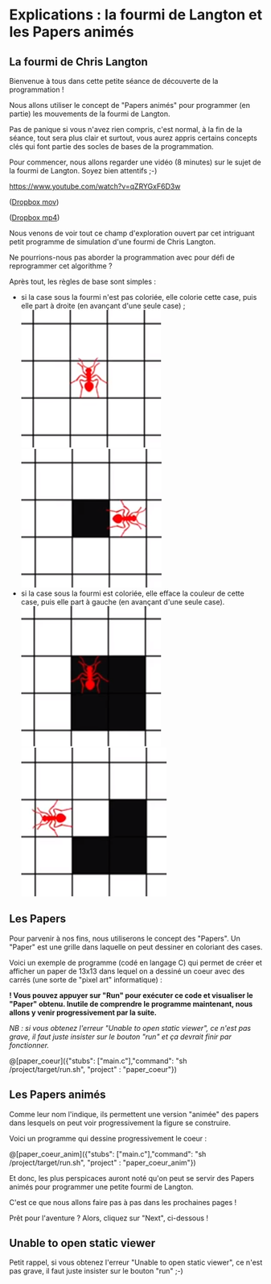 # Explications : la fourmi de Langton et les Papers animés

## La fourmi de Chris Langton

Bienvenue à tous dans cette petite séance de découverte de la programmation !

Nous allons utiliser le concept de "Papers animés" pour programmer (en partie) les mouvements de la fourmi de Langton.

Pas de panique si vous n'avez rien compris, c'est normal, à la fin de la séance, tout sera plus clair et surtout, vous aurez appris certains concepts clés qui font partie des socles de bases de la programmation.

Pour commencer, nous allons regarder une vidéo (8 minutes) sur le sujet de la fourmi de Langton. Soyez bien attentifs ;-)

https://www.youtube.com/watch?v=qZRYGxF6D3w

([Dropbox mov](https://www.dropbox.com/s/56z2ujebbg5u8yu/La%20fourmi%20de%20Langton%20-%20Science%20%C3%A9tonnante%20%2321.mov?dl=0))

([Dropbox mp4](https://www.dropbox.com/s/64kqxl76el77i7p/La%20fourmi%20de%20Langton%20-%20Science%20%C3%A9tonnante%20%2321.mp4?dl=0))

Nous venons de voir tout ce champ d'exploration ouvert par cet intriguant petit programme de simulation d'une fourmi de Chris Langton.

Ne pourrions-nous pas aborder la programmation avec pour défi de reprogrammer cet algorithme ?

Après tout, les règles de base sont simples :
- si la case sous la fourmi n'est pas coloriée, elle colorie cette case, puis elle part à droite (en avançant d'une seule case) ;
![fourmiCaseVide1](img/fourmiCaseVide1.PNG)
![fourmiCaseVide2](img/fourmiCaseVide2.PNG)
- si la case sous la fourmi est coloriée, elle efface la couleur de cette case, puis elle part à gauche (en avançant d'une seule case).
![fourmiCasePleine1](img/fourmiCasePleine1.PNG)
![fourmiCasePleine2](img/fourmiCasePleine2.PNG)

## Les Papers

Pour parvenir à nos fins, nous utiliserons le concept des "Papers". Un "Paper" est une grille dans laquelle on peut dessiner en coloriant des cases.

Voici un exemple de programme (codé en langage C) qui permet de créer et afficher un paper de 13x13 dans lequel on a dessiné un coeur avec des carrés (une sorte de "pixel art" informatique) :

**! Vous pouvez appuyer sur "Run" pour exécuter ce code et visualiser le "Paper" obtenu. Inutile de comprendre le programme maintenant, nous allons y venir progressivement par la suite.**

*NB : si vous obtenez l'erreur "Unable to open static viewer", ce n'est pas grave, il faut juste insister sur le bouton "run" et ça devrait finir par fonctionner.*

@[paper_coeur]({"stubs": ["main.c"],"command": "sh /project/target/run.sh", "project" : "paper_coeur"})

## Les Papers animés

Comme leur nom l'indique, ils permettent une version "animée" des papers dans lesquels on peut voir progressivement la figure se construire.

Voici un programme qui dessine progressivement le coeur :

@[paper_coeur_anim]({"stubs": ["main.c"],"command": "sh /project/target/run.sh", "project" : "paper_coeur_anim"})

Et donc, les plus perspicaces auront noté qu'on peut se servir des Papers animés pour programmer une petite fourmi de Langton.

C'est ce que nous allons faire pas à pas dans les prochaines pages !

Prêt pour l'aventure ? Alors, cliquez sur "Next", ci-dessous !

## Unable to open static viewer

Petit rappel, si vous obtenez l'erreur "Unable to open static viewer", ce n'est pas grave, il faut juste insister sur le bouton "run" ;-) 